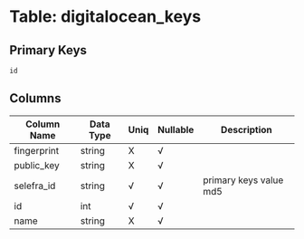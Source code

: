 # Table: digitalocean_keys

## Primary Keys 

```
id
```


## Columns 

|  Column Name   |  Data Type  | Uniq | Nullable | Description | 
|  ----  | ----  | ----  | ----  | ---- | 
| fingerprint | string | X | √ |  | 
| public_key | string | X | √ |  | 
| selefra_id | string | √ | √ | primary keys value md5 | 
| id | int | √ | √ |  | 
| name | string | X | √ |  | 



